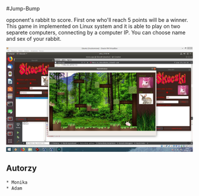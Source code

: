 #Jump-Bump

opponent's rabbit to score. First one who'll reach 5 points will be a winner. This game in implemented on Linux system and it is able to play on two separete computers, connecting by a computer IP. You can choose name and sex of your rabbit.

![plot](./GameView.jpg)

## Autorzy
	* Monika
	* Adam
	
